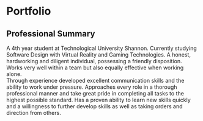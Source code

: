 # Portfolio
 



## Professional Summary
A 4th year student at Technological University Shannon. Currently studying Software Design with Virtual Reality and Gaming Technologies. A honest, hardworking and diligent individual, possessing a friendly disposition. Works very well within a team but also equally effective when working alone.  
Through experience developed excellent communication skills and the ability to work under pressure. Approaches every role in a thorough professional manner and take great pride in completing all tasks to the highest possible standard. Has a proven ability to learn new skills quickly and a willingness to further develop skills as well as taking orders and direction from others. 
